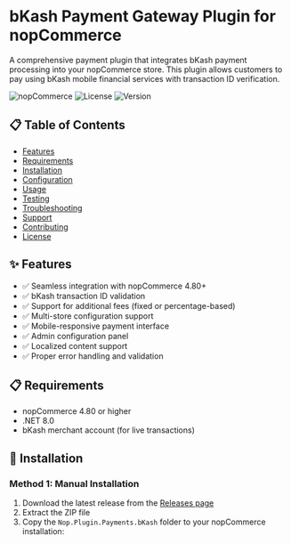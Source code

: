# bKash Payment Gateway Plugin for nopCommerce

A comprehensive payment plugin that integrates bKash payment processing into your nopCommerce store. This plugin allows customers to pay using bKash mobile financial services with transaction ID verification.

![nopCommerce](https://img.shields.io/badge/nopCommerce-4.80%2B-blue.svg)
![License](https://img.shields.io/badge/License-MIT-green.svg)
![Version](https://img.shields.io/badge/Version-1.0.0-orange.svg)

## 📋 Table of Contents

- [Features](#-features)
- [Requirements](#-requirements)
- [Installation](#-installation)
- [Configuration](#-configuration)
- [Usage](#-usage)
- [Testing](#-testing)
- [Troubleshooting](#-troubleshooting)
- [Support](#-support)
- [Contributing](#-contributing)
- [License](#-license)

## ✨ Features

- ✅ Seamless integration with nopCommerce 4.80+
- ✅ bKash transaction ID validation
- ✅ Support for additional fees (fixed or percentage-based)
- ✅ Multi-store configuration support
- ✅ Mobile-responsive payment interface
- ✅ Admin configuration panel
- ✅ Localized content support
- ✅ Proper error handling and validation

## 📋 Requirements

- nopCommerce 4.80 or higher
- .NET 8.0
- bKash merchant account (for live transactions)

## 🔧 Installation

### Method 1: Manual Installation

1. Download the latest release from the [Releases page](https://github.com/yourusername/nopcommerce-payments-bkash/releases)
2. Extract the ZIP file
3. Copy the `Nop.Plugin.Payments.bKash` folder to your nopCommerce installation:
